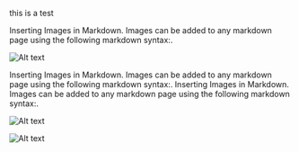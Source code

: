 this is a test

Inserting Images in Markdown. Images can be added to any markdown page using the following markdown syntax:.

![Alt text](https://gist.ro/s/remote.png)

Inserting Images in Markdown. Images can be added to any markdown page using the following markdown syntax:.
Inserting Images in Markdown. Images can be added to any markdown page using the following markdown syntax:.

![Alt text](https://gist.ro/s/remote.png)

![Alt text](https://gist.ro/s/remote.png)
